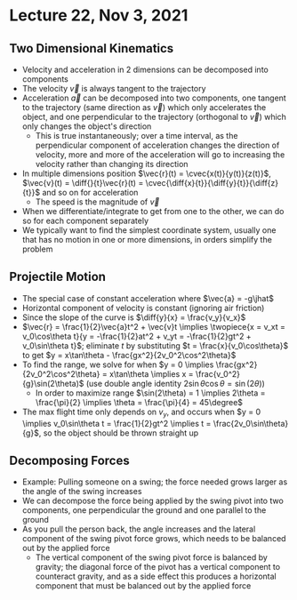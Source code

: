 # Lecture 22, Nov 3, 2021

## Two Dimensional Kinematics

* Velocity and acceleration in 2 dimensions can be decomposed into components
* The velocity $\vec{v}$ is always tangent to the trajectory
* Acceleration $\vec{a}$ can be decomposed into two components, one tangent to the trajectory (same direction as $\vec{v}$) which only accelerates the object, and one perpendicular to the trajectory (orthogonal to $\vec{v}$) which only changes the object's direction
	* This is true instantaneously; over a time interval, as the perpendicular component of acceleration changes the direction of velocity, more and more of the acceleration will go to increasing the velocity rather than changing its direction
* In multiple dimensions position $\vec{r}(t) = \cvec{x(t)}{y(t)}{z(t)}$, $\vec{v}(t) = \diff{}{t}\vec{r}(t) = \cvec{\diff{x}{t}}{\diff{y}{t}}{\diff{z}{t}}$ and so on for acceleration
	* The speed is the magnitude of $\vec{v}$
* When we differentiate/integrate to get from one to the other, we can do so for each component separately
* We typically want to find the simplest coordinate system, usually one that has no motion in one or more dimensions, in orders simplify the problem

## Projectile Motion

* The special case of constant acceleration where $\vec{a} = -g\jhat$
* Horizontal component of velocity is constant (ignoring air friction)
* Since the slope of the curve is $\diff{y}{x} = \frac{v_y}{v_x}$
* $\vec{r} = \frac{1}{2}\vec{a}t^2 + \vec{v}t \implies \twopiece{x = v_xt = v_0\cos\theta t}{y = -\frac{1}{2}at^2 + v_yt = -\frac{1}{2}gt^2  + v_0\sin\theta t}$; eliminate $t$ by substituting $t = \frac{x}{v_0\cos\theta}$ to get $y = x\tan\theta - \frac{gx^2}{2v_0^2\cos^2\theta}$
* To find the range, we solve for when $y = 0 \implies \frac{gx^2}{2v_0^2\cos^2\theta} = x\tan\theta \implies x = \frac{v_0^2}{g}\sin(2\theta)$ (use double angle identity $2\sin\theta\cos\theta = \sin(2\theta)$)
	* In order to maximize range $\sin(2\theta) = 1 \implies 2\theta = \frac{\pi}{2} \implies \theta = \frac{\pi}{4} = 45\degree$
* The max flight time only depends on $v_y$, and occurs when $y = 0 \implies v_0\sin\theta t = \frac{1}{2}gt^2 \implies t = \frac{2v_0\sin\theta}{g}$, so the object should be thrown straight up

## Decomposing Forces

* Example: Pulling someone on a swing; the force needed grows larger as the angle of the swing increases
* We can decompose the force being applied by the swing pivot into two components, one perpendicular the ground and one parallel to the ground
* As you pull the person back, the angle increases and the lateral component of the swing pivot force grows, which needs to be balanced out by the applied force
	* The vertical component of the swing pivot force is balanced by gravity; the diagonal force of the pivot has a vertical component to counteract gravity, and as a side effect this produces a horizontal component that must be balanced out by the applied force

